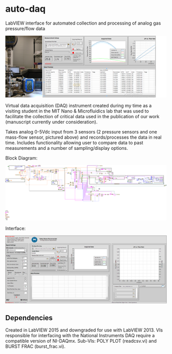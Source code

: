 # auto-daq
LabVIEW interface for automated collection and processing of analog gas pressure/flow data

<p align="center"><img src="GASDAQ.png"/></p>

Virtual data acquisition (DAQ) instrument created during my time as a visiting student in the MIT Nano & Microfluidics lab that was used to facilitate the collection of critical data used in the publication of our work (manuscript currently under consideration).

Takes analog 0-5Vdc input from 3 sensors (2 pressure sensors and one mass-flow sensor, pictured above) and records/processes the data in real time.
Includes functionality allowing user to compare data to past measurements and a number of sampling/display options.

Block Diagram:

![VI Block Diagram](GASDAQd.png)

Interface:

![Front Panel](GASDAQp.png)

## Dependencies
Created in LabVIEW 2015 and downgraded for use with LabVIEW 2013. VIs responsible for interfacing with the National Instruments DAQ require a compatible version of NI-DAQmx. Sub-VIs: POLY PLOT (readcsv.vi) and BURST FRAC (burst_frac.vi).
